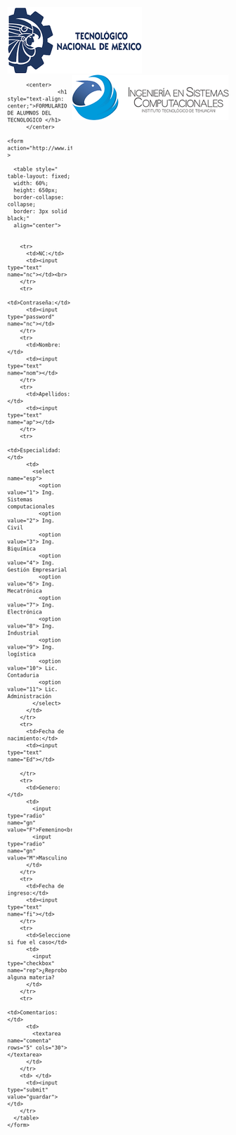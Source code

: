 <html lang="en">
<head>
          <meta charset="UTF-8">
          <meta http-equiv="X-UA-Compatible" content="IE=edge">
          <meta name="viewport" content="width=device-width, initial-scale=1.0">
          <title>Document</title>
</head>
<body>
          <img src="tecnm.png">
          <img src="logo.png" style="float: right;"> 

          <center>    
                    <h1 style="text-align: center;">FORMULARIO DE ALUMNOS DEL TECNOLOGICO </h1>
          </center>
      
    <form action="http://www.ittehuacan.edu.mx/" >

      <table style=" table-layout: fixed;
      width: 60%;
      height: 650px;
      border-collapse: collapse;
      border: 3px solid black;"
      align="center">
      

        <tr>
          <td>NC:</td>
          <td><input type="text" name="nc"></td><br>
        </tr>
        <tr>
          <td>Contraseña:</td>
          <td><input type="password" name="nc"></td>
        </tr>
        <tr>
          <td>Nombre:</td>
          <td><input type="text" name="nom"></td>
        </tr>
        <tr>
          <td>Apellidos:</td>
          <td><input type="text" name="ap"></td>
        </tr>
        <tr>
          <td>Especialidad:</td>
          <td>
            <select name="esp">
              <option value="1"> Ing. Sistemas computacionales
              <option value="2"> Ing. Civil 
              <option value="3"> Ing. Biquímica
              <option value="4"> Ing. Gestión Empresarial
              <option value="6"> Ing. Mecatrónica
              <option value="7"> Ing. Electrónica
              <option value="8"> Ing. Industrial
              <option value="9"> Ing. logística
              <option value="10"> Lic. Contaduria
              <option value="11"> Lic. Administración
            </select>
          </td>
        </tr>
        <tr>
          <td>Fecha de nacimiento:</td>
          <td><input type="text" name="Ed"></td>
          
        </tr>
        <tr>
          <td>Genero:</td>
          <td>
            <input type="radio" name="gn" value="F">Femenino<br>
            <input type="radio" name="gn" value="M">Masculino
          </td>
        </tr>
        <tr>
          <td>Fecha de ingreso:</td>
          <td><input type="text" name="fi"></td>
        </tr>
        <tr>
          <td>Seleccione si fue el caso</td>
          <td>
            <input type="checkbox" name="rep">¿Reprobo alguna materia?
          </td>
        </tr>
        <tr>
          <td>Comentarios:</td>
          <td>
            <textarea name="comenta" rows="5" cols="30"></textarea>
          </td>
        </tr>
        <td> </td>
          <td><input type="submit" value="guardar"></td>
        </tr>
      </table>
    </form>
</body>
</html>

